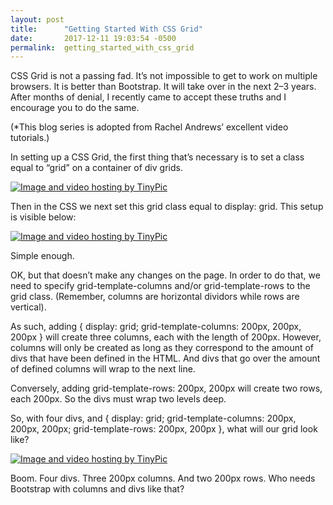 ```yaml
---
layout: post
title:      "Getting Started With CSS Grid"
date:       2017-12-11 19:03:54 -0500
permalink:  getting_started_with_css_grid
---
```



CSS Grid is not a passing fad. It’s not impossible to get to work on multiple browsers. It is better than Bootstrap. It will take over in the next 2–3 years. After months of denial, I recently came to accept these truths and I encourage you to do the same.

(*This blog series is adopted from Rachel Andrews’ excellent video tutorials.)

In setting up a CSS Grid, the first thing that’s necessary is to set a class equal to “grid” on a container of div grids.

<a href="http://tinypic.com?ref=2aetap2" target="_blank"><img src="http://i64.tinypic.com/2aetap2.png" border="0" alt="Image and video hosting by TinyPic"></a>

Then in the CSS we next set this grid class equal to display: grid. This setup is visible below:

<a href="http://tinypic.com?ref=ddevdu" target="_blank"><img src="http://i67.tinypic.com/ddevdu.png" border="0" alt="Image and video hosting by TinyPic"></a>

Simple enough.

OK, but that doesn’t make any changes on the page. In order to do that, we need to specify grid-template-columns and/or grid-template-rows to the grid class. (Remember, columns are horizontal dividors while rows are vertical). 

As such, adding { display: grid; grid-template-columns: 200px, 200px, 200px } will create three columns, each with the length of 200px. However, columns will only be created as long as they correspond to the amount of divs that have been defined in the HTML. And divs that go over the amount of defined columns will wrap to the next line.

Conversely, adding grid-template-rows: 200px, 200px will create two rows, each 200px. So the divs must wrap two levels deep.

So, with four divs, and { display: grid; grid-template-columns: 200px, 200px, 200px; grid-template-rows: 200px, 200px }, what will our grid look like?

<a href="http://tinypic.com?ref=24b55pt" target="_blank"><img src="http://i68.tinypic.com/24b55pt.png" border="0" alt="Image and video hosting by TinyPic"></a>

Boom. Four divs. Three 200px columns. And two 200px rows. Who needs Bootstrap with columns and divs like that?
